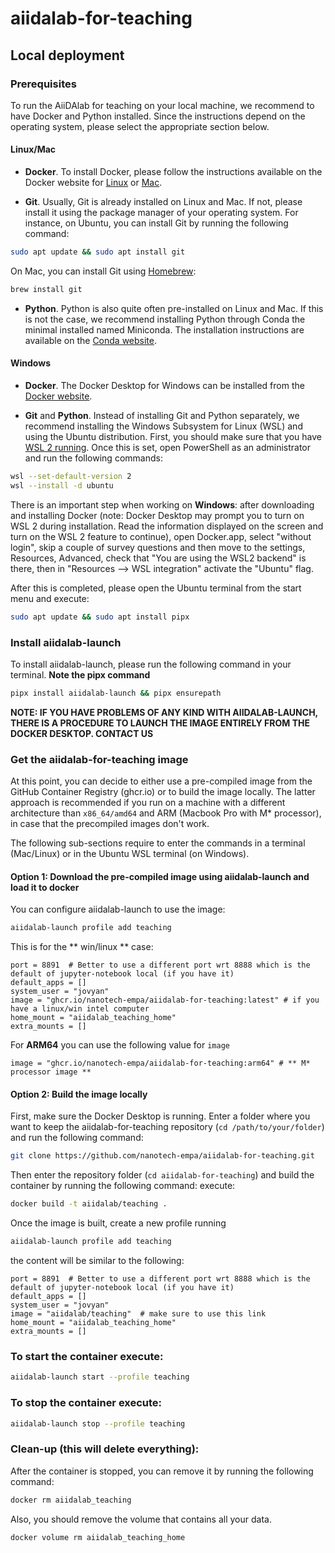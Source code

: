 # aiidalab-for-teaching
## Local deployment

### Prerequisites

To run the AiiDAlab for teaching on your local machine, we recommend to have Docker and Python installed.
Since the instructions depend on the operating system, please select the appropriate section below.

#### Linux/Mac

* **Docker**.
To install Docker, please follow the instructions available on the Docker website for [Linux](https://docs.docker.com/desktop/install/linux-install/) or [Mac](https://docs.docker.com/desktop/install/mac-install/).


* **Git**.
Usually, Git is already installed on Linux and Mac.
If not, please install it using the package manager of your operating system.
For instance, on Ubuntu, you can install Git by running the following command:
```bash
sudo apt update && sudo apt install git
```

On Mac, you can install Git using [Homebrew](https://brew.sh/):
```bash
brew install git
```

* **Python**.
Python is also quite often pre-installed on Linux and Mac.
If this is not the case, we recommend installing Python through Conda the minimal installed named Miniconda.
The installation instructions are available on the [Conda website](https://docs.conda.io/en/latest/miniconda.html).


#### Windows

* **Docker**.
The Docker Desktop for Windows can be installed from the [Docker website](https://docs.docker.com/desktop/install/windows-install/).



* **Git** and **Python**.
Instead of installing Git and Python separately, we recommend installing the Windows Subsystem for Linux (WSL) and using the Ubuntu distribution.
First, you should make sure that you have [WSL 2 running](https://docs.docker.com/desktop/wsl/).
Once this is set, open PowerShell as an administrator and run the following commands:
```bash
wsl --set-default-version 2
wsl --install -d ubuntu
```

There is an important step when working on **Windows**: after downloading and installing Docker (note: Docker Desktop may prompt you to turn on WSL 2 during installation. Read the information displayed on the screen and turn on the WSL 2 feature to continue), open Docker.app, select "without login", skip a couple of survey questions and then move to the settings, Resources, Advanced, check that "You are using the WSL2 backend" is there, then in "Resources --> WSL integration" activate the "Ubuntu" flag.


After this is completed, please open the Ubuntu terminal from the start menu and execute:
```bash
sudo apt update && sudo apt install pipx
```


### Install aiidalab-launch

To install aiidalab-launch, please run the following command in your terminal. **Note the pipx command**

```bash
pipx install aiidalab-launch && pipx ensurepath
```

**NOTE: IF YOU HAVE PROBLEMS OF ANY KIND WITH AIIDALAB-LAUNCH, THERE IS A PROCEDURE TO LAUNCH THE IMAGE ENTIRELY FROM THE DOCKER DESKTOP. CONTACT US**


### Get the aiidalab-for-teaching image

At this point, you can decide to either use a pre-compiled image from the GitHub Container Registry (ghcr.io) or to build the image locally.
The latter approach is recommended if you run on a machine with a different architecture than `x86_64/amd64` and ARM (Macbook Pro with M* processor), in case that the precompiled images don't work.

The following sub-sections require to enter the commands in a terminal (Mac/Linux) or in the Ubuntu WSL terminal (on Windows).

#### Option 1: Download the pre-compiled image using aiidalab-launch and load it to docker



You can configure aiidalab-launch to use the image:
```bash
aiidalab-launch profile add teaching
```

This is for the ** win/linux ** case:
```
port = 8891  # Better to use a different port wrt 8888 which is the default of jupyter-notebook local (if you have it)
default_apps = []
system_user = "jovyan"
image = "ghcr.io/nanotech-empa/aiidalab-for-teaching:latest" # if you have a linux/win intel computer
home_mount = "aiidalab_teaching_home"
extra_mounts = []
```
For **ARM64** you can use the following value for ```image```
```
image = "ghcr.io/nanotech-empa/aiidalab-for-teaching:arm64" # ** M* processor image **
```


#### Option 2: Build the image locally

First, make sure the Docker Desktop is running.
Enter a folder where you want to keep the aiidalab-for-teaching repository (`cd /path/to/your/folder`) and run the following command:

```bash
git clone https://github.com/nanotech-empa/aiidalab-for-teaching.git
```
Then enter the repository folder (`cd aiidalab-for-teaching`) and build the container by running the following command:
execute:

```bash
docker build -t aiidalab/teaching .
```

Once the image is built, create a new profile running

```bash
aiidalab-launch profile add teaching
```
the content will be similar to the following:
```
port = 8891  # Better to use a different port wrt 8888 which is the default of jupyter-notebook local (if you have it)
default_apps = []
system_user = "jovyan"
image = "aiidalab/teaching"  # make sure to use this link
home_mount = "aiidalab_teaching_home"
extra_mounts = []
```

### To start the container execute:
```bash
aiidalab-launch start --profile teaching
```
### To stop the container execute:
```bash
aiidalab-launch stop --profile teaching
```
### Clean-up (this will delete everything):

After the container is stopped, you can remove it by running the following command:
```bash
docker rm aiidalab_teaching
```
Also, you should remove the volume that contains all your data.
```bash
docker volume rm aiidalab_teaching_home
```
